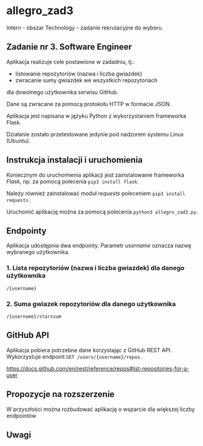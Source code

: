 # allegro_zad3
Intern - obszar Technology - zadanie rekrutacyjne do wyboru.


## Zadanie nr 3. Software Engineer
Aplikacja realizuje cele postawione w zadadniu, tj.:

- listowanie repozytoriów (nazwa i liczba gwiazdek)
- zwracanie sumy gwiazdek we wszystkich repozytoriach

dla dowolnego użytkownika serwisu GitHub.

Dane są zwracane za pomocą protokołu HTTP w formacie JSON.

Aplikacja jest napisana w języku Python z wykorzystaniem frameworka Flask.

Działanie zostało przetestowane jedynie pod nadzorem systemu Linux (Ubuntu).


## Instrukcja instalacji i uruchomienia
Koniecznym do uruchomienia aplikacji jest zainstalowanie frameworka *Flask*, np. za pomocą polecenia `pip3 install flask`.

Należy również zainstalować moduł *requests* poleceniem `pip3 install requests`.

Uruchomić aplikację można za pomocą polecenia `python3 allegro_zad3.py`.

## Endpointy
Aplikacja udostępnia dwa endpointy. Parametr *username* oznacza nazwę wybranego użytkownika.

### 1. Lista repozytoriów (nazwa i liczba gwiazdek) dla danego użytkownika
```
/{username}
```

### 2. Suma gwiazek repozytoriów dla danego użytkownika
```
/{username}/starssum
```


## GitHub API
Aplikacja pobiera potrzebne dane korzystając z GitHub REST API. Wykorzystuje endpoint `GET /users/{username}/repos`.

https://docs.github.com/en/rest/reference/repos#list-repositories-for-a-user


## Propozycje na rozszerzenie
W przyszłości można rozbudować aplikację o wsparcie dla większej liczby endpointów


## Uwagi


